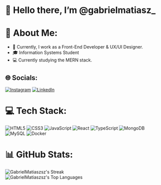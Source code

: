 <h1>👋 Hello there, I’m @gabrielmatiasz_</h1>

# 💫 About Me:
<ul>
<li>👾 Currently, I work as a Front-End Developer & UX/UI Designer.</li>
<li>🎓 Information Systems Student</li>
<li>💻 Currently studying the MERN stack.</li>
</ul>

## 🌐 Socials:
[![Instagram](https://img.shields.io/badge/Instagram-%23E4405F.svg?logo=Instagram&logoColor=white)](https://instagram.com/gabrielmatiasz_) [![LinkedIn](https://img.shields.io/badge/LinkedIn-%230077B5.svg?logo=linkedin&logoColor=white)](https://www.linkedin.com/in/gabriel-matias-da-silva/) 

# 💻 Tech Stack:
 ![HTML5](https://img.shields.io/badge/html5-%23E34F26.svg?style=for-the-badge&logo=html5&logoColor=white)
![CSS3](https://img.shields.io/badge/css3-%231572B6.svg?style=for-the-badge&logo=css3&logoColor=white)
![JavaScript](https://img.shields.io/badge/javascript-%23323330.svg?style=for-the-badge&logo=javascript&logoColor=%23F7DF1E)
![React](https://img.shields.io/badge/react-%2320232a.svg?style=for-the-badge&logo=react&logoColor=%2361DAFB)
![TypeScript](https://img.shields.io/badge/typescript-%23007ACC.svg?style=for-the-badge&logo=typescript&logoColor=white)
![MongoDB](https://img.shields.io/badge/MongoDB-%234ea94b.svg?style=for-the-badge&logo=mongodb&logoColor=white) ![MySQL](https://img.shields.io/badge/mysql-%2300f.svg?style=for-the-badge&logo=mysql&logoColor=white) ![Docker](https://img.shields.io/badge/docker-%230db7ed.svg?style=for-the-badge&logo=docker&logoColor=white)

# 📊 GitHub Stats:
![GabrielMatiaszsz's Streak](https://github-readme-streak-stats.herokuapp.com/?user=GabrielMatiaszsz&theme=dark&hide_border=false) </br>
![GabrielMatiaszsz's Top Languages](https://github-readme-stats.vercel.app/api/top-langs/?username=GabrielMatiaszsz&theme=dark&show_icons=true&hide_border=false&layout=compact)
